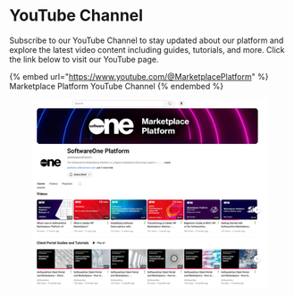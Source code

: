 # YouTube Channel

Subscribe to our YouTube Channel to stay updated about our platform and explore the latest video content including guides, tutorials, and more. Click the link below to visit our YouTube page.

{% embed url="https://www.youtube.com/@MarketplacePlatform" %}
Marketplace Platform YouTube Channel
{% endembed %}

<figure><img src="../.gitbook/assets/image (1140).png" alt=""><figcaption></figcaption></figure>
